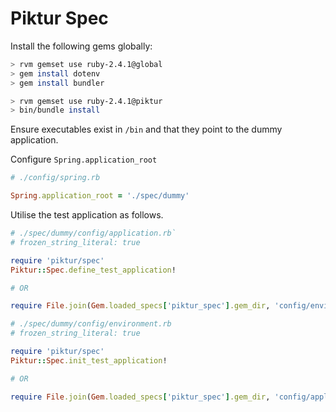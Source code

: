 # Piktur Spec

Install the following gems globally:

```bash
> rvm gemset use ruby-2.4.1@global
> gem install dotenv
> gem install bundler

> rvm gemset use ruby-2.4.1@piktur
> bin/bundle install
```

Ensure executables exist in `/bin` and that they point to the dummy application.

Configure `Spring.application_root`

```ruby
# ./config/spring.rb

Spring.application_root = './spec/dummy'
```

Utilise the test application as follows.

```ruby
# ./spec/dummy/config/application.rb`
# frozen_string_literal: true

require 'piktur/spec'
Piktur::Spec.define_test_application!

# OR

require File.join(Gem.loaded_specs['piktur_spec'].gem_dir, 'config/environment')

# ./spec/dummy/config/environment.rb
# frozen_string_literal: true

require 'piktur/spec'
Piktur::Spec.init_test_application!

# OR

require File.join(Gem.loaded_specs['piktur_spec'].gem_dir, 'config/application')
```
